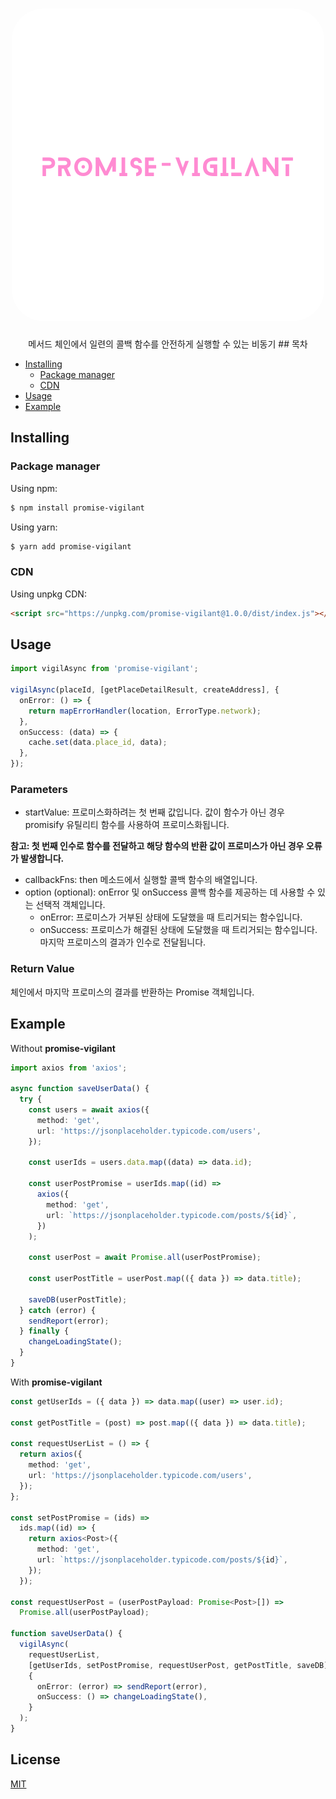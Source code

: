 <h1 align="center">
   <b>
      <img src="assets/promise-vigilant.png" alt="promise-vigilant logo" style="height: 500px; width:500px; border-radius: 50px;"/><br>
   </b>
</h1>

<p align="center">메서드 체인에서 일련의 콜백 함수를 안전하게 실행할 수 있는 비동기 
## 목차

- [Installing](#installing)
  - [Package manager](#package-manager)
  - [CDN](#cdn)
- [Usage](#Usage)
- [Example](#example)

## Installing

### Package manager

Using npm:

```bash
$ npm install promise-vigilant
```

Using yarn:

```bash
$ yarn add promise-vigilant
```

### CDN

Using unpkg CDN:

```html
<script src="https://unpkg.com/promise-vigilant@1.0.0/dist/index.js"></script>
```

## Usage

```typescript
import vigilAsync from 'promise-vigilant';

vigilAsync(placeId, [getPlaceDetailResult, createAddress], {
  onError: () => {
    return mapErrorHandler(location, ErrorType.network);
  },
  onSuccess: (data) => {
    cache.set(data.place_id, data);
  },
});
```

### Parameters

- startValue: 프로미스화하려는 첫 번째 값입니다. 값이 함수가 아닌 경우 promisify 유틸리티 함수를 사용하여 프로미스화됩니다.

**참고: 첫 번째 인수로 함수를 전달하고 해당 함수의 반환 값이 프로미스가 아닌 경우 오류가 발생합니다.**

- callbackFns: then 메소드에서 실행할 콜백 함수의 배열입니다.
- option (optional): onError 및 onSuccess 콜백 함수를 제공하는 데 사용할 수 있는 선택적 객체입니다.
  - onError: 프로미스가 거부된 상태에 도달했을 때 트리거되는 함수입니다.
  - onSuccess: 프로미스가 해결된 상태에 도달했을 때 트리거되는 함수입니다. 마지막 프로미스의 결과가 인수로 전달됩니다.

### Return Value

체인에서 마지막 프로미스의 결과를 반환하는 Promise 객체입니다.

## Example

Without **promise-vigilant**

```ts
import axios from 'axios';

async function saveUserData() {
  try {
    const users = await axios({
      method: 'get',
      url: 'https://jsonplaceholder.typicode.com/users',
    });

    const userIds = users.data.map((data) => data.id);

    const userPostPromise = userIds.map((id) =>
      axios({
        method: 'get',
        url: `https://jsonplaceholder.typicode.com/posts/${id}`,
      })
    );

    const userPost = await Promise.all(userPostPromise);

    const userPostTitle = userPost.map(({ data }) => data.title);

    saveDB(userPostTitle);
  } catch (error) {
    sendReport(error);
  } finally {
    changeLoadingState();
  }
}
```

With **promise-vigilant**

```ts
const getUserIds = ({ data }) => data.map((user) => user.id);

const getPostTitle = (post) => post.map(({ data }) => data.title);

const requestUserList = () => {
  return axios({
    method: 'get',
    url: 'https://jsonplaceholder.typicode.com/users',
  });
};

const setPostPromise = (ids) =>
  ids.map((id) => {
    return axios<Post>({
      method: 'get',
      url: `https://jsonplaceholder.typicode.com/posts/${id}`,
    });
  });

const requestUserPost = (userPostPayload: Promise<Post>[]) =>
  Promise.all(userPostPayload);

function saveUserData() {
  vigilAsync(
    requestUserList,
    [getUserIds, setPostPromise, requestUserPost, getPostTitle, saveDB],
    {
      onError: (error) => sendReport(error),
      onSuccess: () => changeLoadingState(),
    }
  );
}
```

## License

[MIT](https://github.com/jeongbaebang/promise-vigilant/blob/main/LICENSE)
